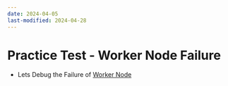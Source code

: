 ```yaml
---
date: 2024-04-05
last-modified: 2024-04-28
---
```

# Practice Test - Worker Node Failure

  - Lets Debug the Failure of [Worker Node](https://kodekloud.com/topic/practice-test-worker-node-failure/)

